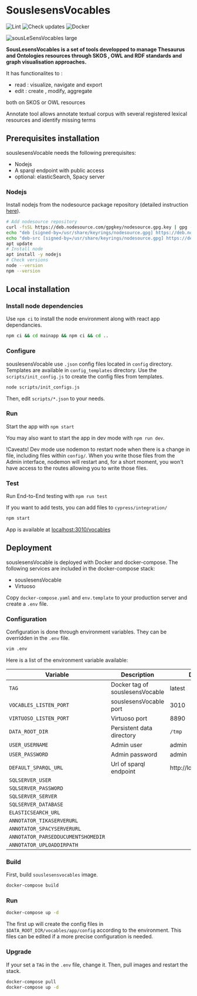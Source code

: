 # SouslesensVocables

![Lint](https://github.com/souslesens/souslesensVocables/actions/workflows/lint.yaml/badge.svg)
![Check updates](https://github.com/souslesens/souslesensVocables/actions/workflows/check-updates.yaml/badge.svg)
![Docker](https://github.com/souslesens/souslesensVocables/actions/workflows/build-docker-images.yaml/badge.svg)


![sousLeSensVocables large](https://user-images.githubusercontent.com/1880078/130787939-adf887d3-0054-4aa7-9867-0fbcd5bfc7a2.png)

**SousLesensVocables is a set of tools developped to manage Thesaurus and Ontologies resources through SKOS , OWL and RDF standards and graph visualisation approaches.**

It has functionalites to :
* read :  visualize, navigate and  export
* edit :  create , modify, aggregate
 
both  on  SKOS or OWL resources

Annotate tool allows annotate textual corpus with several registered lexical resources and identify missing terms


## Prerequisites installation

souslesensVocable needs the following prerequisites:

* Nodejs
* A sparql endpoint with public access
* optional: elasticSearch, Spacy server

### Nodejs

Install nodejs from the nodesource package repository (detailed instruction [here](https://github.com/nodesource/distributions/blob/master/README.md#manual-installation)).


```bash
# Add nodesource repository
curl -fsSL https://deb.nodesource.com/gpgkey/nodesource.gpg.key | gpg --dearmor > /usr/share/keyrings/nodesource.gpg
echo "deb [signed-by=/usr/share/keyrings/nodesource.gpg] https://deb.nodesource.com/node_16.x buster main" > /etc/apt/sources.list.d/nodesource.list
echo "deb-src [signed-by=/usr/share/keyrings/nodesource.gpg] https://deb.nodesource.com/node_16.x buster main" >> /etc/apt/sources.list.d/nodesource.list
apt update
# Install node
apt install -y nodejs
# Check versions
node --version
npm --version
```

## Local installation


### Install node dependencies

Use `npm ci` to install the node environment along with react app dependancies.


```bash
npm ci && cd mainapp && npm ci && cd ..
```

### Configure

souslesensVocable use `.json` config files located in `config` directory. Templates are available in `config_templates` directory. Use the  `scripts/init_config.js` to create the config files from templates.


```bash
node scripts/init_configs.js
```

Then, edit `scripts/*.json` to your needs.


### Run

Start the app with `npm start`

You may also want to start the app in dev mode with `npm run dev`.

!Caveats! Dev mode use nodemon to restart node when there is a change in file, including files within `config/`.
When you write those files from the Admin interface, nodemon will restart and, for a short moment, you won't have access to the routes allowing you to write those files.

### Test

Run End-to-End testing with `npm run test`

If you want to add tests, you can add files to `cypress/integration/`

```bash
npm start
```

App is available at [localhost:3010/vocables](http://localhost:3010/vocables)


## Deployment

souslesensVocable is deployed with Docker and docker-compose. The following services are included in the docker-compose stack:

- souslesensVocable
- Virtuoso

Copy `docker-compose.yaml` and `env.template` to your production server and create a `.env` file.


### Configuration


Configuration is done through environment variables. They can be overridden in the `.env` file.

```bash
vim .env
```

Here is a list of the environment variable available:

|Variable|Description|Default|
|---|---|---|
|`TAG`|Docker tag of souslesensVocable|latest|
|`VOCABLES_LISTEN_PORT`|souslesensVocable port|3010|
|`VIRTUOSO_LISTEN_PORT`|Virtuoso port|8890|
|`DATA_ROOT_DIR`|Persistent data directory|`/tmp`|
|`USER_USERNAME`|Admin user|admin|
|`USER_PASSWORD`|Admin password|admin|
|`DEFAULT_SPARQL_URL`|Url of sparql endpoint|http://localhost:8890|
|`SQLSERVER_USER`|||
|`SQLSERVER_PASSWORD`|||
|`SQLSERVER_SERVER`|||
|`SQLSERVER_DATABASE`|||
|`ELASTICSEARCH_URL`|||
|`ANNOTATOR_TIKASERVERURL`|||
|`ANNOTATOR_SPACYSERVERURL`|||
|`ANNOTATOR_PARSEDDUCUMENTSHOMEDIR`|||
|`ANNOTATOR_UPLOADDIRPATH`|||

### Build

First, build `souslesensvocables`  image.

```bash
docker-compose build
```

### Run

```bash
docker-compose up -d
```

The first up will create the config files in `$DATA_ROOT_DIR/vocables/app/config` according to the environment. This files can be edited if a more precise configuration is needed.


### Upgrade


If your set a `TAG` in the `.env` file, change it. Then, pull images and restart the stack.


```bash
docker-compose pull
docker-compose up -d
```
